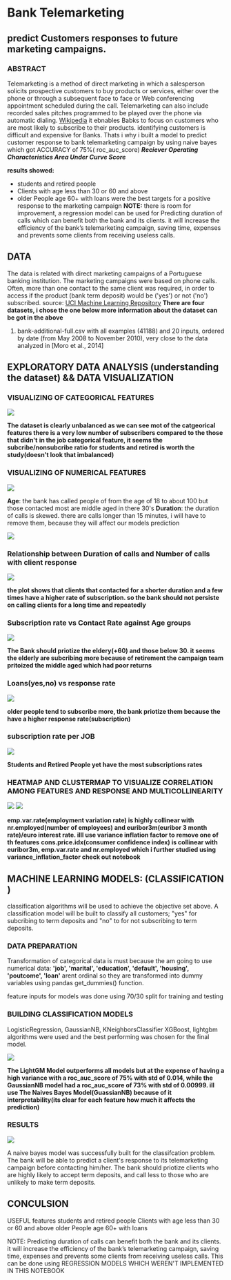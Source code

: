 # Bank Telemarketing 
## predict Customers responses to future marketing campaigns.

### ABSTRACT
Telemarketing is a method of direct marketing in which a salesperson solicits prospective customers to buy products or services, either over the phone or through a subsequent face to face or Web conferencing appointment scheduled during the call. Telemarketing can also include recorded sales pitches programmed to be played over the phone via automatic dialing.
[Wikipedia](https://en.wikipedia.org/wiki/Telemarketing) it ebnables Babks to focus on customers who are most likely to subscribe to their products. identifying customers is difficult and expensive for Banks. Thats i why i built a model to predict customer response to bank telemarketing campaign by using naive bayes which got ACCURACY of 75%( roc_auc_score) ***Reciever Operating Characteristics Area Under Curve Score***

**results showed:**
  * students and retired people
  * Clients with age less than 30 or 60 and above
  * older People age 60+ with loans
  were the best targets for a positive response to the marketing campaign
**NOTE:** there is room for improvement, a regression model  can be used for Predicting duration of calls which can benefit both the bank and its clients. it will increase the efficiency of the bank’s telemarketing campaign, saving time, expenses and prevents some clients from receiving useless calls. 

## DATA

The data is related with direct marketing campaigns of a Portuguese banking institution. The marketing campaigns were based on phone calls. Often, more than one contact to the same client was required, in order to access if the product (bank term deposit) would be ('yes') or not ('no') subscribed. source: [UCI Machine Learning Repository](http://archive.ics.uci.edu/ml/datasets/Bank+Marketing#)
**There are four datasets, i chose the one below more information about the dataset can be got in the above**
 1. bank-additional-full.csv with all examples (41188) and 20 inputs, ordered by date (from May 2008 to November 2010), very close to       the data analyzed in [Moro et al., 2014]
 
 ## EXPLORATORY DATA ANALYSIS (understanding the dataset) && DATA VISUALIZATION
 
 ### VISUALIZING OF CATEGORICAL FEATURES
 
 <!---![image 1](/images/1.png)--->
 <img src="https://github.com/MusahO/Predicting-Customer-Response-to-Bank-Direct-Telemarketing-Campaign/blob/master/images/1.png?raw=true"/>
 
**The dataset is clearly unbalanced as we can see mot of the catgeorical features there is a very low number of subscribers compared to    the those that didn't**
**in the job categorical feature, it seems the subcribe/nonsubcribe ratio for students and retired is worth the study(doesn't look that    imbalanced)**

 ### VISUALIZING OF NUMERICAL FEATURES
 
 <img src="https://github.com/MusahO/Predicting-Customer-Response-to-Bank-Direct-Telemarketing-Campaign/blob/master/images/2.png?raw=true"/>
 
**Age**: the bank has called people of from the age of 18 to about 100 but those contacted most are middle aged in there 30's
**Duration**: the duration of calls is skewed. there are calls longer than 15 minutes, i will have to remove them, because they will       affect our models prediction

 <img src="https://github.com/MusahO/Predicting-Customer-Response-to-Bank-Direct-Telemarketing-Campaign/blob/master/images/3.png?raw=true"/>
 
 ### Relationship between Duration of calls and Number of calls with client response
 
 <img src="https://github.com/MusahO/Predicting-Customer-Response-to-Bank-Direct-Telemarketing-Campaign/blob/master/images/4.png?raw=true"/>
 
**the plot shows that clients that contacted for a shorter duration and a few times have a higher rate of subscription. so the bank      should not persiste on calling clients for a long time and repeatedly**
 
 ### Subscription rate vs Contact Rate against Age groups
 
 <img src="https://github.com/MusahO/Predicting-Customer-Response-to-Bank-Direct-Telemarketing-Campaign/blob/master/images/5.png?raw=true"/>
 
 **The Bank should priotize the eldery(+60) and those below 30. it seems the elderly are subcribing more because of retirement
 the campaign team pritoized the middle aged which had poor returns**

### Loans(yes,no) vs response rate

<img src="https://github.com/MusahO/Predicting-Customer-Response-to-Bank-Direct-Telemarketing-Campaign/blob/master/images/6.png?raw=true"/>

**older people tend to subscribe more, the bank priotize them because the have a higher response rate(subscription)**

### subscription rate per JOB

<img src="https://github.com/MusahO/Predicting-Customer-Response-to-Bank-Direct-Telemarketing-Campaign/blob/master/images/7.png?raw=true"/>

**Students and Retired People yet have the most subscriptions rates**

### HEATMAP AND CLUSTERMAP TO VISUALIZE CORRELATION AMONG FEATURES AND RESPONSE AND MULTICOLLINEARITY

<img src="https://github.com/MusahO/Predicting-Customer-Response-to-Bank-Direct-Telemarketing-Campaign/blob/master/images/8.png?raw=true"/>

<img src="https://github.com/MusahO/Predicting-Customer-Response-to-Bank-Direct-Telemarketing-Campaign/blob/master/images/9.png?raw=true"/>

**emp.var.rate(employment variation rate) is highly collinear with nr.employed(number of employees) and euribor3m(euribor 3 month rate)/euro interest rate. illl use variance inflation factor to remove one of th features**
**cons.price.idx(consumer confidence index) is collinear with euribor3m, emp.var.rate and nr.employed which i further studied using variance_inflation_factor check out notebook**

## MACHINE LEARNING MODELS: (CLASSIFICATION )

classification algorithms will be used to achieve the objective set above. A classification model will be built to classify all customers; "yes" for subcribing to term deposits and "no" to for not subscribing to term deposits.

### DATA PREPARATION
Transformation of categorical data is must because the am going to use numerical data:
**'job', 'marital', 'education', 'default', 'housing', 'poutcome', 'loan'** arent ordinal so they are transformed into dummy variables using pandas get_dummies() function.

feature inputs for models was done using 70/30 split for training and testing

### BUILDING CLASSIFICATION MODELS

LogisticRegression, GaussianNB, KNeighborsClassifier XGBoost, lightgbm algorithms were used and the best performing was chosen for the final model.

<img src="https://github.com/MusahO/Predicting-Customer-Response-to-Bank-Direct-Telemarketing-Campaign/blob/master/images/10.png?raw=true"/>

**The LightGM Model outperforms all models but at the expense of having a high variance with a roc_auc_score of 75% with std of 0.014, while the GaussianNB model had a roc_auc_score of 73% with std of 0.00999. ill use The Naives Bayes Model(GuassianNB) because of it interpretability(its clear for each feature how much it affects the prediction)**

### RESULTS

<img src="https://github.com/MusahO/Predicting-Customer-Response-to-Bank-Direct-Telemarketing-Campaign/blob/master/images/11.png?raw=true"/>

A naive bayes model was successfully built for the classifcation problem. The bank will be able to predict a client's response to its telemarketing campaign before contacting him/her. The bank should priotize clients who are highly likely to accept term deposits, and call less to those who are unlikely to make term deposits.

## CONCULSION
USEFUL features
students and retired people
Clients with age less than 30 or 60 and above
older People age 60+ with loans

NOTE: Predicting duration of calls can benefit both the bank and its clients. it will increase the efficiency of the bank’s telemarketing campaign, saving time, expenses and prevents some clients from receiving useless calls. This can be done using REGRESSION MODELS WHICH WEREN'T IMPLEMENTED IN THIS NOTEBOOK
